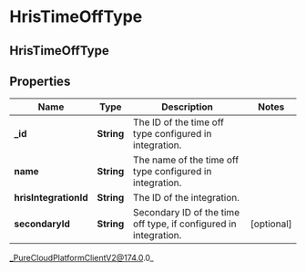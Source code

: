 # HrisTimeOffType

## HrisTimeOffType

## Properties

|Name | Type | Description | Notes|
|------------ | ------------- | ------------- | -------------|
| **_id** | **String** | The ID of the time off type configured in integration. | |
| **name** | **String** | The name of the time off type configured in integration. | |
| **hrisIntegrationId** | **String** | The ID of the integration. | |
| **secondaryId** | **String** | Secondary ID of the time off type, if configured in integration. | [optional] |



_PureCloudPlatformClientV2@174.0.0_
